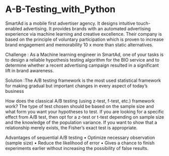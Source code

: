 # A-B-Testing_with_Python
SmartAd is a mobile first advertiser agency. It designs intuitive touch-enabled advertising. It provides brands with an automated advertising experience via machine learning and creative excellence. Their company is based on the principle of voluntary participation which is proven to increase brand engagement and memorability 10 x more than static alternatives. 


Challenge : As a Machine learning engineer in SmartAd, one of your tasks is to design a reliable hypothesis testing algorithm for the BIO service and to determine whether a recent advertising campaign resulted in a significant lift in brand awareness.


Solution :The A/B testing framework is the most used statistical framework for making gradual but important changes in every aspect of today’s business

How does the classical A/B testing (using z-test, f-test, etc.) framework work?
The type of test chosen should be based on the sample size and what form you want your hypotheses to test. If you are looking for a specific effect from A/B test, then opt for a z-test or t-test depending on sample size and the knowledge of the population variance. If you want to show that a relationship merely exists, the Fisher’s exact test is appropriate.

Advantages of sequential A/B testing 
•	Optimize necessary observation (sample size)
•	Reduce the likelihood of error
•	Gives a chance to finish experiments earlier without increasing the possibility of false results.




